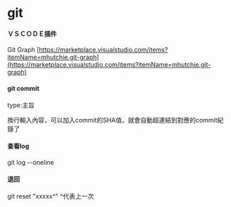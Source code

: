 # git

#### ＶＳＣＯＤＥ插件

Git Graph [https://marketplace.visualstudio.com/items?itemName=mhutchie.git-graph](https://marketplace.visualstudio.com/items?itemName=mhutchie.git-graph)

####

#### git commit

type:主旨

換行輸入內容，可以加入commit的SHA值，就會自動超連結到對應的commit紀錄了



#### 查看log

git log --oneline

#### 退回

git reset "xxxxx^"  ^代表上一次





